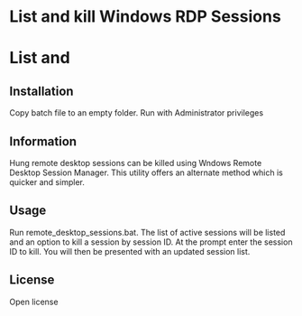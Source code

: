 # List and kill Windows RDP Sessions

# List and 

## Installation

Copy batch file to an empty folder. Run with Administrator privileges


## Information

Hung remote desktop sessions can be killed using Wndows Remote Desktop Session Manager. This utility offers an alternate method which is quicker and simpler.

## Usage

Run remote_desktop_sessions.bat. The list of active sessions will be listed and an option to kill a session by session ID.
At the prompt enter the session ID to kill. You will then be presented with an updated session list.

## License

Open license
